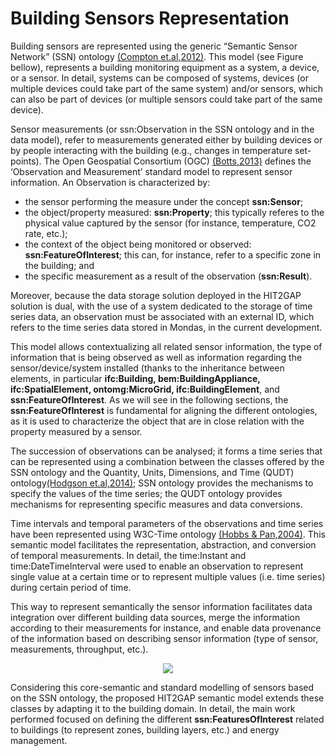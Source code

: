 # Building Sensors Representation


Building sensors are represented using the generic “Semantic Sensor Network” (SSN) ontology [(Compton et.al,2012)][@Compton2012]. This model (see Figure bellow), represents a building monitoring equipment as a system, a device, or a sensor. In detail, systems can be composed of systems, devices (or multiple devices could take part of the same system) and/or sensors, which can also be part of devices (or multiple sensors could take part of the same device).

Sensor measurements (or ssn:Observation in the SSN ontology and in the data model), refer to measurements generated either by building devices or by people interacting with the building (e.g., changes in temperature set-points). The Open Geospatial Consortium (OGC) [(Botts,2013)][@Botts2013] defines the ‘Observation and Measurement’ standard model to represent sensor information. An Observation is characterized by:

- the sensor performing the measure under the concept **ssn:Sensor**;
-  the object/property measured: **ssn:Property**; this typically referes to the physical value
captured by the sensor (for instance, temperature, CO2 rate, etc.);
-  the context of the object being monitored or observed: **ssn:FeatureOfInterest**; this can, for
instance, refer to a specific zone in the building; and
- the specific measurement as a result of the observation (**ssn:Result**).

Moreover, because the data storage solution deployed in the HIT2GAP solution is dual, with the use of a system dedicated to the storage of time series data, an observation must be associated with an external ID, which refers to the time series data stored in Mondas, in the current development.

This model allows contextualizing all related sensor information, the type of information that is being observed as well as information regarding the sensor/device/system installed (thanks to the inheritance between elements, in particular **ifc:Building, bem:BuildingAppliance, ifc:SpatialElement, ontomg:MicroGrid, ifc:BuildingElement**, and **ssn:FeatureOfInterest**. As we will see in the following sections, the **ssn:FeatureOfInterest** is fundamental for aligning the different ontologies, as it is used to characterize the object that are in close relation with the property measured by a sensor.

The succession of observations can be analysed; it forms a time series that can be represented using a combination between the classes offered by the SSN ontology and the Quantity, Units, Dimensions, and Time (QUDT) ontology[(Hodgson et.al,2014)][@Hodgson2014]; SSN ontology provides the mechanisms to specify the values of the time series; the QUDT ontology provides mechanisms for representing specific measures and data conversions.

Time intervals and temporal parameters of the observations and time series have been represented using W3C-Time ontology [(Hobbs & Pan,2004)][@Hobbs2014]. This semantic model facilitates the representation, abstraction, and conversion of temporal measurements. In detail, the time:Instant and time:DateTimeInterval were used to enable an observation to represent single value at a certain time or to represent multiple values (i.e. time series) during certain period of time.

This way to represent semantically the sensor information facilitates data integration over different building data sources, merge the information according to their measurements for instance, and enable data provenance of the information based on describing sensor information (type of sensor, measurements, throughput, etc.).

<div style="text-align:center">
    <img src="http://www.plantuml.com/plantuml/png/DSnB2i8m483Xg-W1cW6NxeeK7vkMMWyGqy46afam3xo-tRZzF_YFcLBn5LtAOJDhUWQG-0sVR9k_NL4Iao5PI5pXTbzErtxgXbStpUDZk2p_D991ZMeei79IQ2MIUItmH5AM6PkWxfjecIcqNNu0"/>
</div>

Considering this core-semantic and standard modelling of sensors based on the SSN ontology, the proposed HIT2GAP semantic model extends these classes by adapting it to the building domain. In detail, the main work performed focused on defining the different **ssn:FeaturesOfInterest** related to buildings (to represent zones, building layers, etc.) and energy management.

[@Botts2013]: http://www.opengeospatial.org/standards/sensorml "Botts, M. (2013). Sensor Model Language (SensorML) v2.0."

[@Compton2012]: http://doi.org/10.1016/j.websem.2012.05.003 "Compton, M., Barnaghi, P., Bermudez, L., García-Castro, R., Corcho, O., Cox, S., … Taylor, K. (2012). The SSN ontology of the W3C semantic sensor network incubator group. Web Semantics: Science, Services and Agents on the World Wide Web, 17, 25–32."

[@Hobbs2014]: http://doi.org/10.1145/1017068.1017073 "Hobbs, J. R., & Pan, F. (2004). An Ontology of Time for the Semantic Web. ACM Transactions on Asian Language Information Processing, 3(1), 66–85."

[@Hodgson2014]: http://qudt.org/ "Hodgson, R., Keller, P. J., Hodges, J., & Spivak, J. (2014). QUDT - Quantities, Units, Dimensions and Data Types Ontologies."

